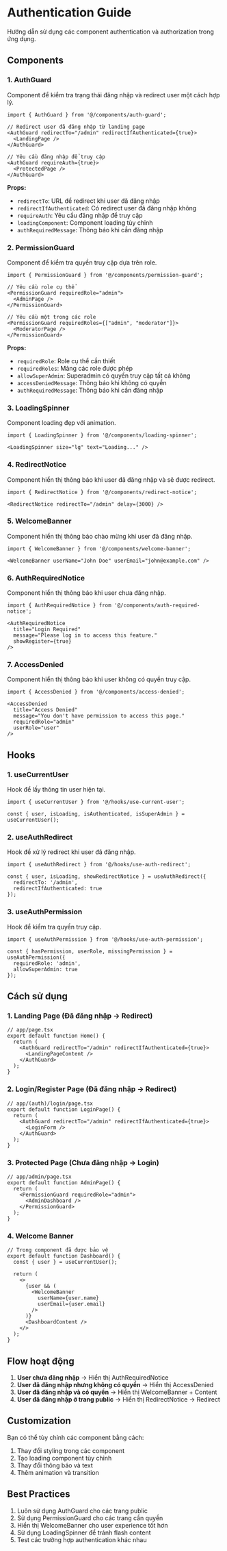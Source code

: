 # Authentication Guide

Hướng dẫn sử dụng các component authentication và authorization trong ứng dụng.

## Components

### 1. AuthGuard

Component để kiểm tra trạng thái đăng nhập và redirect user một cách hợp lý.

```tsx
import { AuthGuard } from '@/components/auth-guard';

// Redirect user đã đăng nhập từ landing page
<AuthGuard redirectTo="/admin" redirectIfAuthenticated={true}>
  <LandingPage />
</AuthGuard>

// Yêu cầu đăng nhập để truy cập
<AuthGuard requireAuth={true}>
  <ProtectedPage />
</AuthGuard>
```

**Props:**
- `redirectTo`: URL để redirect khi user đã đăng nhập
- `redirectIfAuthenticated`: Có redirect user đã đăng nhập không
- `requireAuth`: Yêu cầu đăng nhập để truy cập
- `loadingComponent`: Component loading tùy chỉnh
- `authRequiredMessage`: Thông báo khi cần đăng nhập

### 2. PermissionGuard

Component để kiểm tra quyền truy cập dựa trên role.

```tsx
import { PermissionGuard } from '@/components/permission-guard';

// Yêu cầu role cụ thể
<PermissionGuard requiredRole="admin">
  <AdminPage />
</PermissionGuard>

// Yêu cầu một trong các role
<PermissionGuard requiredRoles={["admin", "moderator"]}>
  <ModeratorPage />
</PermissionGuard>
```

**Props:**
- `requiredRole`: Role cụ thể cần thiết
- `requiredRoles`: Mảng các role được phép
- `allowSuperAdmin`: Superadmin có quyền truy cập tất cả không
- `accessDeniedMessage`: Thông báo khi không có quyền
- `authRequiredMessage`: Thông báo khi cần đăng nhập

### 3. LoadingSpinner

Component loading đẹp với animation.

```tsx
import { LoadingSpinner } from '@/components/loading-spinner';

<LoadingSpinner size="lg" text="Loading..." />
```

### 4. RedirectNotice

Component hiển thị thông báo khi user đã đăng nhập và sẽ được redirect.

```tsx
import { RedirectNotice } from '@/components/redirect-notice';

<RedirectNotice redirectTo="/admin" delay={3000} />
```

### 5. WelcomeBanner

Component hiển thị thông báo chào mừng khi user đã đăng nhập.

```tsx
import { WelcomeBanner } from '@/components/welcome-banner';

<WelcomeBanner userName="John Doe" userEmail="john@example.com" />
```

### 6. AuthRequiredNotice

Component hiển thị thông báo khi user chưa đăng nhập.

```tsx
import { AuthRequiredNotice } from '@/components/auth-required-notice';

<AuthRequiredNotice 
  title="Login Required"
  message="Please log in to access this feature."
  showRegister={true}
/>
```

### 7. AccessDenied

Component hiển thị thông báo khi user không có quyền truy cập.

```tsx
import { AccessDenied } from '@/components/access-denied';

<AccessDenied 
  title="Access Denied"
  message="You don't have permission to access this page."
  requiredRole="admin"
  userRole="user"
/>
```

## Hooks

### 1. useCurrentUser

Hook để lấy thông tin user hiện tại.

```tsx
import { useCurrentUser } from '@/hooks/use-current-user';

const { user, isLoading, isAuthenticated, isSuperAdmin } = useCurrentUser();
```

### 2. useAuthRedirect

Hook để xử lý redirect khi user đã đăng nhập.

```tsx
import { useAuthRedirect } from '@/hooks/use-auth-redirect';

const { user, isLoading, showRedirectNotice } = useAuthRedirect({
  redirectTo: '/admin',
  redirectIfAuthenticated: true
});
```

### 3. useAuthPermission

Hook để kiểm tra quyền truy cập.

```tsx
import { useAuthPermission } from '@/hooks/use-auth-permission';

const { hasPermission, userRole, missingPermission } = useAuthPermission({
  requiredRole: 'admin',
  allowSuperAdmin: true
});
```

## Cách sử dụng

### 1. Landing Page (Đã đăng nhập → Redirect)

```tsx
// app/page.tsx
export default function Home() {
  return (
    <AuthGuard redirectTo="/admin" redirectIfAuthenticated={true}>
      <LandingPageContent />
    </AuthGuard>
  );
}
```

### 2. Login/Register Page (Đã đăng nhập → Redirect)

```tsx
// app/(auth)/login/page.tsx
export default function LoginPage() {
  return (
    <AuthGuard redirectTo="/admin" redirectIfAuthenticated={true}>
      <LoginForm />
    </AuthGuard>
  );
}
```

### 3. Protected Page (Chưa đăng nhập → Login)

```tsx
// app/admin/page.tsx
export default function AdminPage() {
  return (
    <PermissionGuard requiredRole="admin">
      <AdminDashboard />
    </PermissionGuard>
  );
}
```

### 4. Welcome Banner

```tsx
// Trong component đã được bảo vệ
export default function Dashboard() {
  const { user } = useCurrentUser();
  
  return (
    <>
      {user && (
        <WelcomeBanner 
          userName={user.name} 
          userEmail={user.email} 
        />
      )}
      <DashboardContent />
    </>
  );
}
```

## Flow hoạt động

1. **User chưa đăng nhập** → Hiển thị AuthRequiredNotice
2. **User đã đăng nhập nhưng không có quyền** → Hiển thị AccessDenied
3. **User đã đăng nhập và có quyền** → Hiển thị WelcomeBanner + Content
4. **User đã đăng nhập ở trang public** → Hiển thị RedirectNotice → Redirect

## Customization

Bạn có thể tùy chỉnh các component bằng cách:

1. Thay đổi styling trong các component
2. Tạo loading component tùy chỉnh
3. Thay đổi thông báo và text
4. Thêm animation và transition

## Best Practices

1. Luôn sử dụng AuthGuard cho các trang public
2. Sử dụng PermissionGuard cho các trang cần quyền
3. Hiển thị WelcomeBanner cho user experience tốt hơn
4. Sử dụng LoadingSpinner để tránh flash content
5. Test các trường hợp authentication khác nhau 
